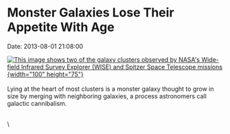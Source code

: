 Monster Galaxies Lose Their Appetite With Age
=============================================

Date: 2013-08-01 21:08:00

[![This image shows two of the galaxy clusters observed by NASA\'s
Wide-field Infrared Survey Explorer (WISE) and Spitzer Space Telescope
missions](http://www.jpl.nasa.gov/images/spitzer/20130801/pia17253-th.jpg){width="100"
height="75"}](http://www.jpl.nasa.gov/news/news.php?release=2013-239&rn=news.xml&rst=3868)\
\
Lying at the heart of most clusters is a monster galaxy thought to grow
in size by merging with neighboring galaxies, a process astronomers call
galactic cannibalism.

\
\
